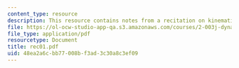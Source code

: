 ```yaml
---
content_type: resource
description: This resource contains notes from a recitation on kinematics.
file: https://ol-ocw-studio-app-qa.s3.amazonaws.com/courses/2-003j-dynamics-and-control-i-spring-2007/48ea2a6cbb77008bf3ad3c30a8c3ef09_rec01.pdf
file_type: application/pdf
resourcetype: Document
title: rec01.pdf
uid: 48ea2a6c-bb77-008b-f3ad-3c30a8c3ef09
---
```

